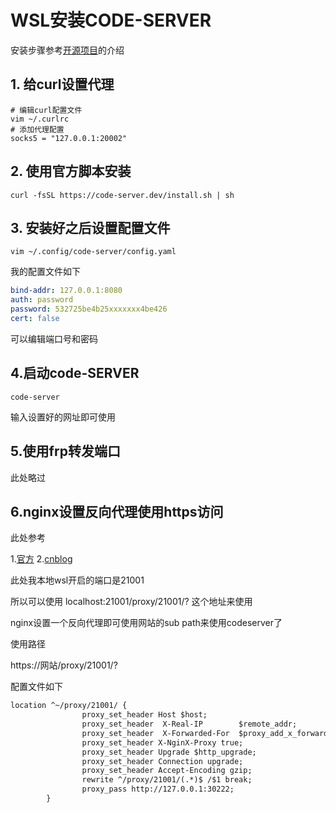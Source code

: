 # WSL安装CODE-SERVER
安装步骤参考[开源项目](https://github.com/coder/code-server)的介绍

## 1. 给curl设置代理
```shell
# 编辑curl配置文件
vim ~/.curlrc
# 添加代理配置
socks5 = "127.0.0.1:20002"
```

## 2. 使用官方脚本安装
```shell
curl -fsSL https://code-server.dev/install.sh | sh
```

## 3. 安装好之后设置配置文件

```shell
vim ~/.config/code-server/config.yaml
```

我的配置文件如下

```yaml
bind-addr: 127.0.0.1:8080
auth: password
password: 532725be4b25xxxxxxx4be426
cert: false
```

可以编辑端口号和密码

## 4.启动code-SERVER
```shell
code-server
```

输入设置好的网址即可使用

## 5.使用frp转发端口

此处略过

## 6.nginx设置反向代理使用https访问


此处参考

1.[官方](https://coder.com/docs/code-server/latest/guide#using-a-subpath)
2.[cnblog](https://www.cnblogs.com/woshimrf/p/nginx-proxy-rewrite-url.html)


此处我本地wsl开启的端口是21001

所以可以使用 localhost:21001/proxy/21001/? 这个地址来使用

nginx设置一个反向代理即可使用网站的sub path来使用codeserver了

使用路径

https://网站/proxy/21001/?

配置文件如下
```txt
location ^~/proxy/21001/ {
                proxy_set_header Host $host;
                proxy_set_header  X-Real-IP        $remote_addr;
                proxy_set_header  X-Forwarded-For  $proxy_add_x_forwarded_for;
                proxy_set_header X-NginX-Proxy true;
                proxy_set_header Upgrade $http_upgrade;
                proxy_set_header Connection upgrade;
                proxy_set_header Accept-Encoding gzip;
                rewrite ^/proxy/21001/(.*)$ /$1 break;
                proxy_pass http://127.0.0.1:30222;
        }
```

